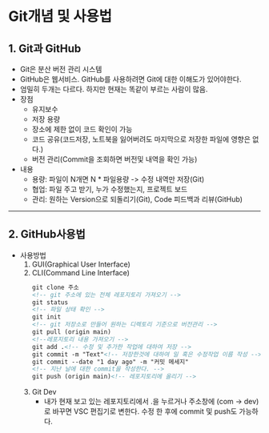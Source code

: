 # Git개념 및 사용법

## 1. Git과 GitHub

- Git은 분산 버전 관리 시스템
- GitHub은 웹서비스. GitHub를 사용하려면 Git에 대한 이해도가 있어야한다.
- 엄밀히 두개는 다르다. 하지만 현재는 똑같이 부르는 사람이 많음.
- 장점
  - 유지보수
  - 저장 용량
  - 장소에 제한 없이 코드 확인이 가능
  - 코드 공유(코드저장, 노트북을 잃어버려도 마지막으로 저장한 파일에 영향은 없다.)
  - 버전 관리(Commit을 조회하면 버전및 내역을 확인 가능)
- 내용
  - 용량: 파일이 N개면 N \* 파일용량 -> 수정 내역만 저장(Git)
  - 협업: 파일 주고 받기, 누가 수정했는지, 프로젝트 보드
  - 관리: 원하는 Version으로 되돌리기(Git), Code 피드백과 리뷰(GitHub)

---

## 2. GitHub사용법

- 사용방법
  1. GUI(Graphical User Interface)
  2. CLI(Command Line Interface)
     ```html
     git clone 주소
     <!-- git 주소에 있는 전체 레포지토리 가져오기 -->
     git status
     <!-- 파일 상태 확인 -->
     git init
     <!-- git 저장소로 만들어 원하는 디렉토리 기준으로 버전관리 -->
     git pull (origin main)
     <!--레포지토리 내용 가져오기 -->
     git add .<!-- 수정 및 추가한 작업에 대하여 저장 -->
     git commit -m "Text"<!-- 저장한것에 대하여 일 혹은 수정작업 이름 작성 -->
     git commit --date "1 day ago" -m "커밋 메세지"
     <!-- 지난 날에 대한 commit을 작성한다. -->
     git push (origin main)<!-- 레포지토리에 올리기 -->
     ```
  3. Git Dev
     - 내가 현재 보고 있는 레포지토리에서 .을 누르거나 주소창에 (com -> dev)로 바꾸면 VSC 편집기로 변한다. 수정 한 후에 commit 및 push도 가능하다.
